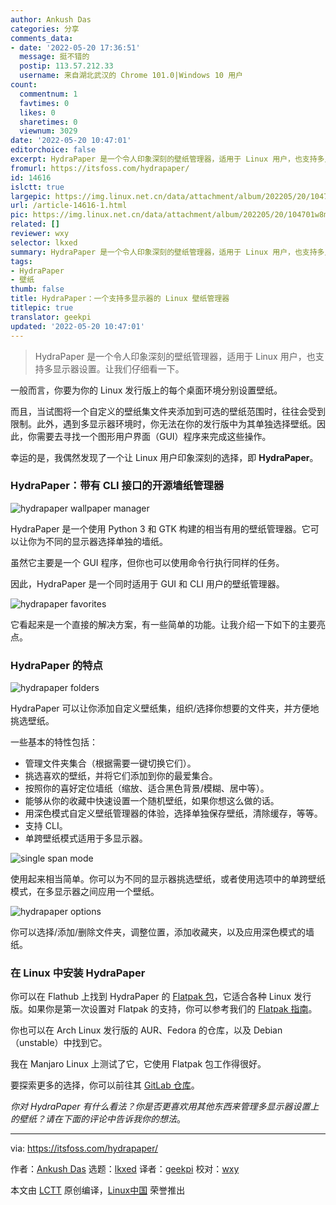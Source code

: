```yaml
---
author: Ankush Das
categories: 分享
comments_data:
- date: '2022-05-20 17:36:51'
  message: 挺不错的
  postip: 113.57.212.33
  username: 来自湖北武汉的 Chrome 101.0|Windows 10 用户
count:
  commentnum: 1
  favtimes: 0
  likes: 0
  sharetimes: 0
  viewnum: 3029
date: '2022-05-20 10:47:01'
editorchoice: false
excerpt: HydraPaper 是一个令人印象深刻的壁纸管理器，适用于 Linux 用户，也支持多显示器设置。让我们仔细看一下。
fromurl: https://itsfoss.com/hydrapaper/
id: 14616
islctt: true
largepic: https://img.linux.net.cn/data/attachment/album/202205/20/104701w8mrsckbnnt9lz2s.jpg
url: /article-14616-1.html
pic: https://img.linux.net.cn/data/attachment/album/202205/20/104701w8mrsckbnnt9lz2s.jpg.thumb.jpg
related: []
reviewer: wxy
selector: lkxed
summary: HydraPaper 是一个令人印象深刻的壁纸管理器，适用于 Linux 用户，也支持多显示器设置。让我们仔细看一下。
tags:
- HydraPaper
- 壁纸
thumb: false
title: HydraPaper：一个支持多显示器的 Linux 壁纸管理器
titlepic: true
translator: geekpi
updated: '2022-05-20 10:47:01'
---
```



> 
> HydraPaper 是一个令人印象深刻的壁纸管理器，适用于 Linux 用户，也支持多显示器设置。让我们仔细看一下。
> 
> 
> 


一般而言，你要为你的 Linux 发行版上的每个桌面环境分别设置壁纸。


而且，当试图将一个自定义的壁纸集文件夹添加到可选的壁纸范围时，往往会受到限制。此外，遇到多显示器环境时，你无法在你的发行版中为其单独选择壁纸。因此，你需要去寻找一个图形用户界面（GUI）程序来完成这些操作。


幸运的是，我偶然发现了一个让 Linux 用户印象深刻的选择，即 **HydraPaper**。


### HydraPaper：带有 CLI 接口的开源墙纸管理器


![hydrapaper wallpaper manager](/data/attachment/album/202205/20/104701w8mrsckbnnt9lz2s.jpg)


HydraPaper 是一个使用 Python 3 和 GTK 构建的相当有用的壁纸管理器。它可以让你为不同的显示器选择单独的墙纸。


虽然它主要是一个 GUI 程序，但你也可以使用命令行执行同样的任务。


因此，HydraPaper 是一个同时适用于 GUI 和 CLI 用户的壁纸管理器。


![hydrapaper favorites](/data/attachment/album/202205/20/104702vsjswknsw9isl5w1.jpg)


它看起来是一个直接的解决方案，有一些简单的功能。让我介绍一下如下的主要亮点。


### HydraPaper 的特点


![hydrapaper folders](/data/attachment/album/202205/20/104702palml2eee53e9cms.png)


HydraPaper 可以让你添加自定义壁纸集，组织/选择你想要的文件夹，并方便地挑选壁纸。


一些基本的特性包括：


* 管理文件夹集合（根据需要一键切换它们）。
* 挑选喜欢的壁纸，并将它们添加到你的最爱集合。
* 按照你的喜好定位墙纸（缩放、适合黑色背景/模糊、居中等）。
* 能够从你的收藏中快速设置一个随机壁纸，如果你想这么做的话。
* 用深色模式自定义壁纸管理器的体验，选择单独保存壁纸，清除缓存，等等。
* 支持 CLI。
* 单跨壁纸模式适用于多显示器。


![single span mode](/data/attachment/album/202205/20/104702wxzpeod3b354563s.jpg)


使用起来相当简单。你可以为不同的显示器挑选壁纸，或者使用选项中的单跨壁纸模式，在多显示器之间应用一个壁纸。


![hydrapaper options](/data/attachment/album/202205/20/104704jeg00xxw81dw8818.jpg)


你可以选择/添加/删除文件夹，调整位置，添加收藏夹，以及应用深色模式的墙纸。


### 在 Linux 中安装 HydraPaper


你可以在 Flathub 上找到 HydraPaper 的 [Flatpak 包](https://itsfoss.com/what-is-flatpak/)，它适合各种 Linux 发行版。如果你是第一次设置对 Flatpak 的支持，你可以参考我们的 [Flatpak 指南](https://itsfoss.com/flatpak-guide/)。


你也可以在 Arch Linux 发行版的 AUR、Fedora 的仓库，以及 Debian（unstable）中找到它。


我在 Manjaro Linux 上测试了它，它使用 Flatpak 包工作得很好。


要探索更多的选择，你可以前往其 [GitLab 仓库](https://gitlab.gnome.org/gabmus/hydrapaper)。


*你对 HydraPaper 有什么看法？你是否更喜欢用其他东西来管理多显示器设置上的壁纸？请在下面的评论中告诉我你的想法*。




---


via: <https://itsfoss.com/hydrapaper/>


作者：[Ankush Das](https://itsfoss.com/author/ankush/) 选题：[lkxed](https://github.com/lkxed) 译者：[geekpi](https://github.com/geekpi) 校对：[wxy](https://github.com/wxy)


本文由 [LCTT](https://github.com/LCTT/TranslateProject) 原创编译，[Linux中国](https://linux.cn/) 荣誉推出